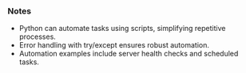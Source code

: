 ### Notes
- Python can automate tasks using scripts, simplifying repetitive processes.
- Error handling with try/except ensures robust automation.
- Automation examples include server health checks and scheduled tasks.
